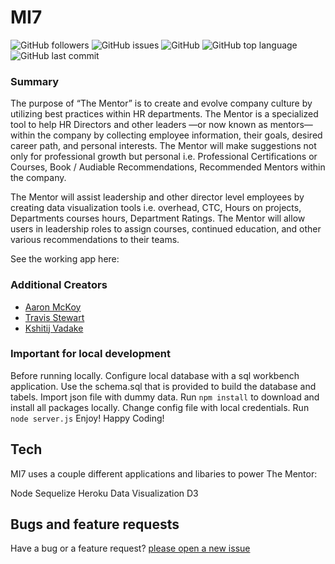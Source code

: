 # MI7

![GitHub followers](https://img.shields.io/github/followers/cl33per?style=social)
![GitHub issues](https://img.shields.io/github/issues/cl33per/MI7)
![GitHub](https://img.shields.io/github/license/cl33per/MI7)
![GitHub top language](https://img.shields.io/github/languages/top/cl33per/MI7)
![GitHub last commit](https://img.shields.io/github/last-commit/cl33per/MI7)

### Summary

The purpose of “The Mentor” is to create and evolve company culture by utilizing best practices within HR departments. The Mentor is a specialized tool to help HR Directors and other leaders —or now known as mentors— within the company by collecting employee information, their goals, desired career path, and personal interests. The Mentor will make suggestions not only for professional growth but personal i.e. Professional Certifications or Courses, Book / Audiable Recommendations, Recommended Mentors within the company. 

The Mentor will assist leadership and other director level employees by creating data visualization tools i.e. overhead, CTC, Hours on projects, Departments courses hours, Department Ratings. The Mentor will allow users in leadership roles to assign courses, continued education, and other various recommendations to their teams. 

See the working app here:

### Additional Creators
- [Aaron McKoy](https://github.com/ArMc8234)
- [Travis Stewart](https://github.com/travisstew)
- [Kshitij Vadake](https://github.com/KTJ-46)

### Important for local development
  
Before running locally. Configure local database with a sql workbench application. Use the schema.sql that is provided to build the database and tabels. Import json file with dummy data. Run `npm install` to download and install all packages locally. Change config file with local credentials. Run `node server.js` Enjoy! Happy Coding!

## Tech

MI7 uses a couple different applications and libaries to power The Mentor:

Node
Sequelize 
Heroku 
Data Visualization D3

## Bugs and feature requests

Have a bug or a feature request? [please open a new issue](https://github.com/cl33per/MI7/issues/new)
